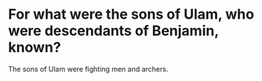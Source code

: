 # For what were the sons of Ulam, who were descendants of Benjamin, known?

The sons of Ulam were fighting men and archers.

